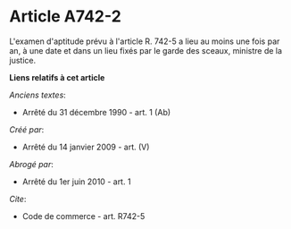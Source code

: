 # Article A742-2

L'examen d'aptitude prévu à l'article R. 742-5 a lieu au moins une fois par an, à une date et dans un lieu fixés par le garde
des sceaux, ministre de la justice.

**Liens relatifs à cet article**

_Anciens textes_:

  - Arrêté du 31 décembre 1990 - art. 1 (Ab)

_Créé par_:

  - Arrêté du 14 janvier 2009 - art. (V)

_Abrogé par_:

  - Arrêté du 1er juin 2010 - art. 1

_Cite_:

  - Code de commerce - art. R742-5

